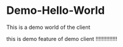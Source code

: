 # Demo-Hello-World
This is a demo world of the client

this is demo feature of demo client !!!!!!!!!!!!!!
